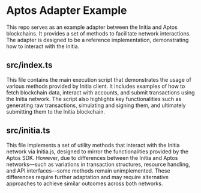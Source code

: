 # Aptos Adapter Example
This repo serves as an example adapter between the Initia and Aptos blockchains. 
It provides a set of methods to facilitate network interactions.
The adapter is designed to be a reference implementation, demonstrating how to interact with the Initia.

## src/index.ts
This file contains the main execution script that demonstrates the usage of various methods provided by Initia client.
It includes examples of how to fetch blockchain data, interact with accounts, and submit transactions 
using the Initia network.
The script also highlights key functionalities such as generating raw transactions, 
simulating and signing them, and ultimately submitting them to the Initia blockchain.

## src/initia.ts
This file implements a set of utility methods that interact with the Initia network via Initia.js, 
designed to mirror the functionalities provided by the Aptos SDK. 
However, due to differences between the Initia and Aptos networks—such as variations in transaction structures, 
resource handling, and API interfaces—some methods remain unimplemented. 
These differences require further adaptation and may require alternative approaches to achieve similar outcomes 
across both networks.
